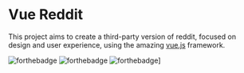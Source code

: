 # Vue Reddit

This project aims to create a third-party version of reddit, focused on design and user experience, using the amazing [vue.js](http://www.vuejs.org) framework.

![forthebadge](http://forthebadge.com/images/badges/built-with-love.svg)
![forthebadge](http://forthebadge.com/images/badges/gluten-free.svg)
![forthebadge](http://forthebadge.com/images/badges/powered-by-electricity.svg)]


